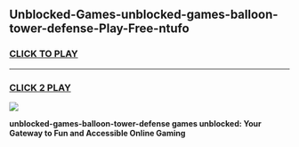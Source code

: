 
## Unblocked-Games-unblocked-games-balloon-tower-defense-Play-Free-ntufo
<h3>
<a href="https://premium76.site?title=unblocked-games-balloon-tower-defense&ref=10A">CLICK TO PLAY</a></h3>
<hr>

<h3>
<a href="https://premium76.site?title=unblocked-games-balloon-tower-defense&ref=10A">CLICK 2 PLAY</a>
  
</h3>

<a href="https://premium76.site?title=unblocked-games-balloon-tower-defense&ref=10A"><img src="https://clearcache.store/games.png"></a>


**unblocked-games-balloon-tower-defense games unblocked: Your Gateway to Fun and Accessible Online Gaming**
